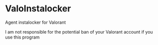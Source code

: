 # ValoInstalocker
Agent instalocker for Valorant

I am not responsible for the potential ban of your Valorant account if you use this program
